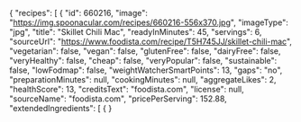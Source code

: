 {
  "recipes": [
    {
      "id": 660216,
      "image": "https://img.spoonacular.com/recipes/660216-556x370.jpg",
      "imageType": "jpg",
      "title": "Skillet Chili Mac",
      "readyInMinutes": 45,
      "servings": 6,
      "sourceUrl": "https://www.foodista.com/recipe/T5H745JJ/skillet-chili-mac",
      "vegetarian": false,
      "vegan": false,
      "glutenFree": false,
      "dairyFree": false,
      "veryHealthy": false,
      "cheap": false,
      "veryPopular": false,
      "sustainable": false,
      "lowFodmap": false,
      "weightWatcherSmartPoints": 13,
      "gaps": "no",
      "preparationMinutes": null,
      "cookingMinutes": null,
      "aggregateLikes": 2,
      "healthScore": 13,
      "creditsText": "foodista.com",
      "license": null,
      "sourceName": "foodista.com",
      "pricePerServing": 152.88,
      "extendedIngredients": [
        {
        }